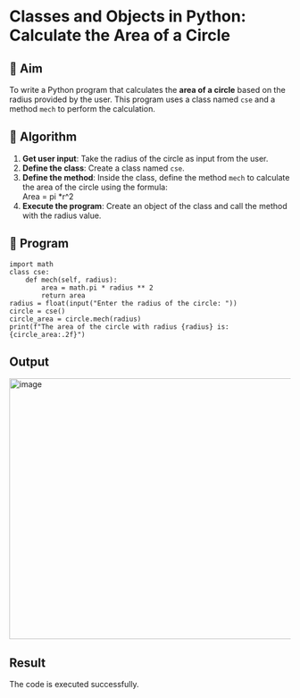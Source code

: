 # Classes and Objects in Python: Calculate the Area of a Circle

## 🎯 Aim
To write a Python program that calculates the **area of a circle** based on the radius provided by the user. This program uses a class named `cse` and a method `mech` to perform the calculation.

## 🧠 Algorithm
1. **Get user input**: Take the radius of the circle as input from the user.
2. **Define the class**: Create a class named `cse`.
3. **Define the method**: Inside the class, define the method `mech` to calculate the area of the circle using the formula:  
   Area = pi *r^2 
4. **Execute the program**: Create an object of the class and call the method with the radius value.

## 🧾 Program
```
import math
class cse:
    def mech(self, radius):
        area = math.pi * radius ** 2
        return area
radius = float(input("Enter the radius of the circle: "))
circle = cse()
circle_area = circle.mech(radius)
print(f"The area of the circle with radius {radius} is: {circle_area:.2f}")
```

## Output
<img width="1680" height="467" alt="image" src="https://github.com/user-attachments/assets/0e605bcf-3a93-48db-868b-b3a7cdb4d94a" />


## Result
The code is executed successfully.
